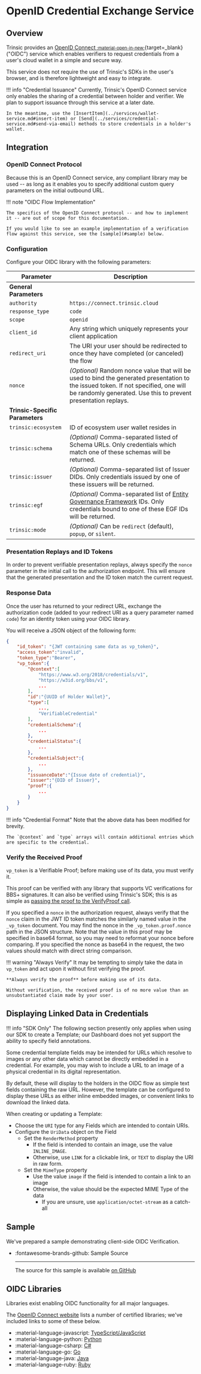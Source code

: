 # OpenID Credential Exchange Service

## Overview
Trinsic provides an [OpenID Connect <small>:material-open-in-new:</small>](https://openid.net/connect/){target=_blank} ("OIDC") service which enables verifiers to request credentials from a user's cloud wallet in a simple and secure way.

This service does not require the use of Trinsic's SDKs in the user's browser, and is therefore lightweight and easy to integrate.

!!! info "Credential Issuance"
    Currently, Trinsic's OpenID Connect service only enables the sharing of a credential between holder and verifier. We plan to support issuance through this service at a later date.

    In the meantime, use the [InsertItem](../services/wallet-service.md#insert-item) or [Send](../services/credential-service.md#send-via-email) methods to store credentials in a holder's wallet.


## Integration

### OpenID Connect Protocol

Because this is an OpenID Connect service, any compliant library may be used -- as long as it enables you to specify additional custom query parameters on the initial outbound URL.

!!! note "OIDC Flow Implementation"

    The specifics of the OpenID Connect protocol -- and how to implement it -- are out of scope for this documentation.

    If you would like to see an example implementation of a verification flow against this service, see the [sample](#sample) below.

### Configuration

Configure your OIDC library with the following parameters:

| Parameter                       | Description                                                                                                                                                                |
| ------------------------------- | -------------------------------------------------------------------------------------------------------------------------------------------------------------------------- |
| **General Parameters**          |
| `authority`                     | `https://connect.trinsic.cloud`                                                                                                                                            |
| `response_type`                 | `code`                                                                                                                                                                     |
| `scope`                         | `openid`                                                                                                                                                                   |
| `client_id`                     | Any string which uniquely represents your client application                                                                                                               |
| `redirect_uri`                  | The URI your user should be redirected to once they have completed (or canceled) the flow                                                                                  |
| `nonce`                         | *(Optional)* Random nonce value that will be used to bind the generated presentation to the issued token. If not specified, one will be randomly generated. Use this to prevent presentation replays.      |
| **Trinsic-Specific Parameters** |
| `trinsic:ecosystem`             | ID of ecosystem user wallet resides in                                                                                                                                     |
| `trinsic:schema`                | *(Optional)* Comma-separated listed of Schema URLs. Only credentials which match one of these schemas will be returned.                                                    |
| `trinsic:issuer`                | *(Optional)* Comma-separated list of Issuer DIDs. Only credentials issued by one of these issuers will be returned.                                                        |
| `trinsic:egf`                   | *(Optional)* Comma-separated list of [Entity Governance Framework](/learn/concepts/trust-registries) IDs. Only credentials bound to one of these EGF IDs will be returned. |
| `trinsic:mode`                   | *(Optional)* Can be `redirect` (default), `popup`, or `silent`. |

### Presentation Replays and ID Tokens

In order to prevent verifiable presentation replays, always specify the `nonce` parameter in the initial call to the authorization endpoint. This will ensure that the generated presentation and the ID token match the current request.

### Response Data

Once the user has returned to your redirect URL, exchange the authorization code (added to your redirect URI as a query parameter named `code`) for an identity token using your OIDC library.

You will receive a JSON object of the following form:

```json title="Response JSON"
{
    "id_token": "{JWT containing same data as vp_token}",
    "access_token":"invalid",
    "token_type":"Bearer",
    "vp_token":{
        "@context":[
            "https://www.w3.org/2018/credentials/v1",
            "https://w3id.org/bbs/v1",
            ...
        ],
        "id":"{UUID of Holder Wallet}",
        "type":[
            ...,
            "VerifiableCredential"
        ],
        "credentialSchema":{
            ...
        },
        "credentialStatus":{
            ...
        },
        "credentialSubject":{
            ...
        },
        "issuanceDate":"{Issue date of credential}",
        "issuer":"{DID of Issuer}",
        "proof":{
            ...
        }
    }
}
```

!!! info "Credential Format"
    Note that the above data has been modified for brevity.

    The `@context` and `type` arrays will contain additional entries which are specific to the credential.


### Verify the Received Proof

`vp_token` is a Verifiable Proof; before making use of its data, you must verify it.

This proof can be verified with any library that supports VC verifications for BBS+ signatures. It can also be verified using Trinsic's SDK; this is as simple as [passing the proof to the VerifyProof call](../../services/credential-service/#verify-proof).

If you specified a `nonce` in the authorization request, always verify that the `nonce` claim in the JWT ID token matches the similarly named value in the `_vp_token` document. You may find the nonce in the `_vp_token.proof.nonce` path in the JSON structure. Note that the value in this proof may be specified in base64 format, so you may need to reformat your nonce before comparing. If you specified the nonce as base64 in the request, the two values should match with direct string comparison.


!!! warning "Always Verify"
    It may be tempting to simply take the data in `vp_token` and act upon it without first verifying the proof.

    **Always verify the proof** before making use of its data.

    Without verification, the received proof is of no more value than an unsubstantiated claim made by your user.

## Displaying Linked Data in Credentials

!!! info "SDK Only"
    The following section presently only applies when using our SDK to create a Template; our Dashboard does not yet support the ability to specify field annotations.

Some credential template fields may be intended for URLs which resolve to images or any other data which cannot be directly embedded in a credential. For example, you may wish to include a URL to an image of a physical credential in its digital representation.

By default, these will display to the holders in the OIDC flow as simple text fields containing the raw URL. However, the template can be configured to display these URLs as either inline embedded images, or convenient links to download the linked data.

When creating or updating a Template:

- Choose the `URI` type for any Fields which are intended to contain URIs.
- Configure the `UriData` object on the Field
  - Set the `RenderMethod` property
      - If the field is intended to contain an image, use the value `INLINE_IMAGE`.
      - Otherwise, use `LINK` for a clickable link, or `TEXT` to display the URI in raw form.
  - Set the `MimeType` property
      - Use the value `image` if the field is intended to contain a link to an image
      - Otherwise, the value should be the expected MIME Type of the data
          - If you are unsure, use `application/octet-stream` as a catch-all

## Sample

We've prepared a sample demonstrating client-side OIDC Verification.

<div class="grid cards" markdown>
    
-   :fontawesome-brands-github: Sample Source

    ---

    The source for this sample is available [on GitHub](https://github.com/trinsic-id/sdk/tree/main/samples/oidc-client-verifier)

</div>


## OIDC Libraries

Libraries exist enabling OIDC functionality for all major languages.

The [OpenID Connect website](https://openid.net/developers/certified/) lists a number of certified libraries; we've included links to some of these below.

<div class="grid cards" markdown>

-   :material-language-javascript: [TypeScript/JavaScript](https://github.com/authts/oidc-client-ts)
-   :material-language-python: [Python](https://github.com/OpenIDC/pyoidc)
-   :material-language-csharp: [C#](https://github.com/IdentityModel/IdentityModel.OidcClient)
-   :material-language-go: [Go](https://github.com/zitadel/oidc)
-   :material-language-java: [Java](https://docs.spring.io/spring-security/site/docs/5.2.12.RELEASE/reference/html/oauth2.html)
-   :material-language-ruby: [Ruby](https://github.com/nov/openid_connect)

</div>
